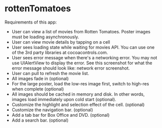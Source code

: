 rottenTomatoes
==============
Requirements of this app:
<ul>
<li> User can view a list of movies from Rotten Tomatoes. Poster images must be loading asynchronously.</li>
<li>User can view movie details by tapping on a cell</li>
<li>User sees loading state while waiting for movies API. You can use one of the 3rd party libraries at cocoacontrols.com.</li>
<li>User sees error message when there's a networking error. You may not use UIAlertView to display the error. See this screenshot for what the error message should look like: network error screenshot.</li>
<li>User can pull to refresh the movie list.</li>
<li>All images fade in (optional)</li>
<li>For the large poster, load the low-res image first, switch to high-res when complete (optional)</li>
<li>All images should be cached in memory and disk. In other words, images load immediately upon cold start (optional).</li>
<li>Customize the highlight and selection effect of the cell. (optional)</li>
<li>Customize the navigation bar. (optional)</li>
<li>Add a tab bar for Box Office and DVD. (optional)</li>
<li>Add a search bar. (optional)
</ul>
